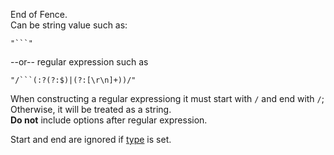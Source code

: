 End of Fence.  
Can be string value such as:

    "```"

--or-- regular expression such as

    "/```(:?(?:$)|(?:[\r\n]+))/"  

When constructing a regular expressiong it must start with `/` and end with `/`; Otherwise, it will be treated as a string.  
**Do not** include options after regular expression.  

Start and end are ignored if [type](/build-include/interfaces/src_modules.ifence.html#type) is set.  
